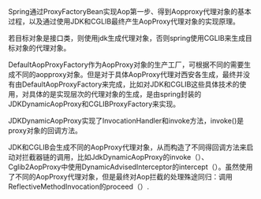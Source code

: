 Spring通过ProxyFactoryBean实现Aop第一步、得到Aopproxy代理对象的基本过程，以及通过使用JDK和CGLIB最终产生AopProxy代理对象的实现原理。

若目标对象是接口类，则使用jdk生成代理对象，否则spring使用CGLIB来生成目标对象的代理对象。

DefaultAopProxyFactory作为AopProxy对象的生产工厂，可根据不同的需要生成不同的aopproxy对象。但是对于具体AopProxy代理对西安各生成，最终并没有由DefaultAopProxyFactory来完成，比如对JDK和CGLIB这些具体技术的使用，对具体的是实现层次的代理对象的生成，是由spring封装的JDKDynamicAopProxy和CGLIBProxyFactory来实现。

JDKDynamicAopProxy实现了InvocationHandler和invoke方法，invoke()是proxy对象的回调方法。

JDK和CGLIB会生成不同的AopProxy代理对象，从而构造了不同得回调方法来启动对拦截器链的调用，比如JdkDynamicAopProxy的invoke（）、Cglib2AopProxy中使用DynamicAdvisedInterceptor的intercept（）。虽然使用了不同的AopProxy代理对象，但是最终对Aop拦截的处理殊途同归：调用ReflectiveMethodInvocation的proceed（）.
